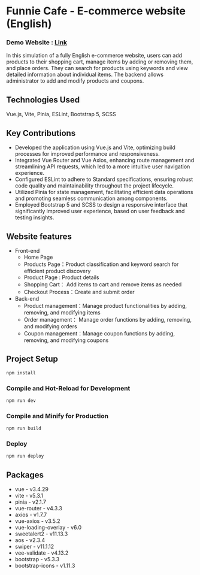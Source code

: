 # Funnie Cafe - E-commerce website (English)

### Demo Website : [Link](https://cywcarrie.github.io/vite-cafeproject/#/)

In this simulation of a fully English e-commerce website, users can add products to their shopping cart, manage items by adding or removing them, and place orders. They can search for products using keywords and view detailed information about individual items. The backend allows administrator to add and modify products and coupons. 

## Technologies Used

Vue.js, Vite, Pinia, ESLint, Bootstrap 5, SCSS

## Key Contributions

- Developed the application using Vue.js and Vite, optimizing build processes for improved performance and responsiveness.
- Integrated Vue Router and Vue Axios, enhancing route management and streamlining API requests, which led to a more intuitive user navigation experience.
- Configured ESLint to adhere to Standard specifications, ensuring robust code quality and maintainability throughout the project lifecycle.
- Utilized Pinia for state management, facilitating efficient data operations and promoting seamless communication among components.
- Employed Bootstrap 5 and SCSS to design a responsive interface that significantly improved user experience, based on user feedback and testing insights.

## Website features

- Front-end 
   - Home Page
   - Products Page：Product classification and keyword search for efficient product discovery
   - Product Page : Product details
   - Shopping Cart： Add items to cart and remove items as needed
   - Checkout Process：Create and submit order
- Back-end
   - Product management：Manage product functionalities by adding, removing, and modifying items
   - Order management： Manage order functions by adding, removing, and modifying orders
   - Coupon management：Manage coupon functions by adding, removing, and modifying coupons

## Project Setup

```sh
npm install
```

### Compile and Hot-Reload for Development

```sh
npm run dev
```

### Compile and Minify for Production

```sh
npm run build
```

### Deploy

```sh
npm run deploy
```

## Packages

- vue - v3.4.29
- vite - v5.3.1
- pinia - v2.1.7
- vue-router - v4.3.3
- axios - v1.7.7
- vue-axios - v3.5.2
- vue-loading-overlay - v6.0
- sweetalert2 - v11.13.3
- aos - v2.3.4
- swiper - v11.1.12
- vee-validate - v4.13.2
- bootstrap - v5.3.3
- bootstrap-icons - v1.11.3


